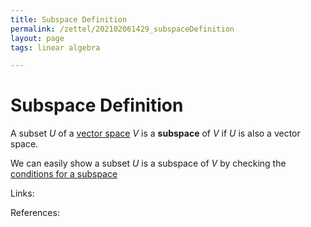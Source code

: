 ```yaml
---
title: Subspace Definition
permalink: /zettel/202102061429_subspaceDefinition
layout: page
tags: linear algebra

---
```

# Subspace Definition

A subset $U$ of a [vector space](202102061359_vectorSpaceDefinition) $V$ is a **subspace** of $V$ if
$U$ is also a vector space.

We can easily show a subset $U$ is a subspace of $V$ by checking the [conditions for a subspace](202102061434_conditionsSubspace)

Links: 

References: 

